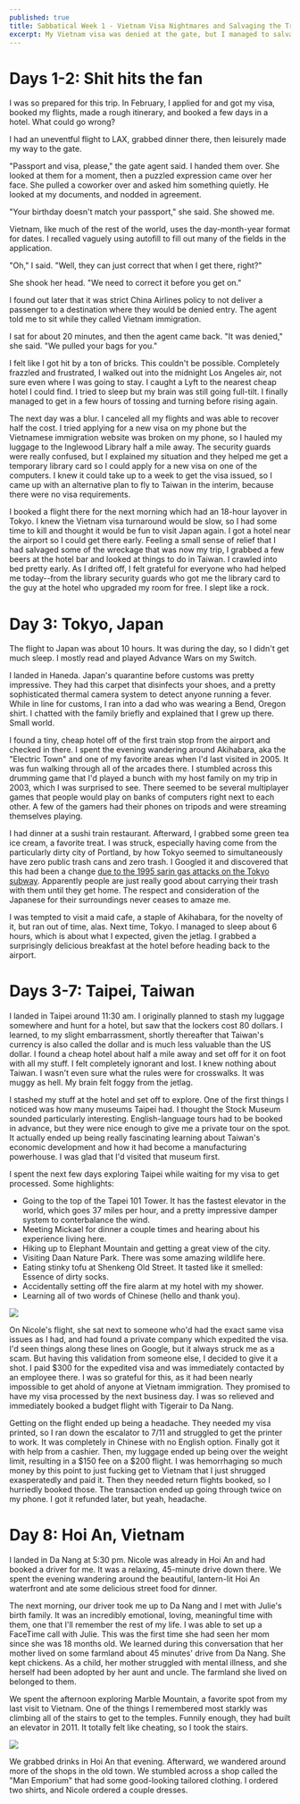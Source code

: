 ```yaml
---
published: true
title: Sabbatical Week 1 - Vietnam Visa Nightmares and Salvaging the Trip
excerpt: My Vietnam visa was denied at the gate, but I managed to salvage the trip and spend a few days in Japan and Taiwan while waiting for a new one to get processed.
---
```


# Days 1-2: Shit hits the fan

I was so prepared for this trip. In February, I applied for and got my visa, booked my flights,
made a rough itinerary, and booked a few days in a hotel. What could go wrong?

I had an uneventful flight to LAX, grabbed dinner there, then leisurely made my way to the gate.

"Passport and visa, please," the gate agent said. I handed them over. 
She looked at them for a moment, then a puzzled expression came over her face.
She pulled a coworker over and asked him something quietly. He looked at my documents, and nodded in agreement.

"Your birthday doesn't match your passport," she said. She showed me.

Vietnam, like much of the rest of the world, uses the day-month-year format for dates. 
I recalled vaguely using autofill to fill out many of the fields in the application.

"Oh," I said. "Well, they can just correct that when I get there, right?"

She shook her head. "We need to correct it before you get on."

I found out later that it was strict China Airlines policy to not deliver a passenger to 
a destination where they would be denied entry. The agent told me to sit while they called Vietnam immigration.

I sat for about 20 minutes, and then the agent came back. "It was denied," she said. "We pulled your bags for you."

I felt like I got hit by a ton of bricks. This couldn't be possible. Completely frazzled and frustrated, I walked out into the midnight 
Los Angeles air, not sure even where I was going to stay. I caught a Lyft to the nearest cheap hotel I could find. 
I tried to sleep but my brain was still going full-tilt. I finally managed to get in a few hours of tossing and turning before rising again.

The next day was a blur. I canceled all my flights and was able to recover half the cost. I tried applying for a new visa on my 
phone but the Vietnamese immigration website was broken on my phone, so I hauled my luggage to the Inglewood Library half a mile away.
The security guards were really confused, but I explained my situation and they helped me get a temporary library card so 
I could apply for a new visa on one of the computers. I knew it could take up to a week to get the visa issued, so I came up 
with an alternative plan to fly to Taiwan in the interim, because there were no visa requirements. 

I booked a flight there for the
next morning which had an 18-hour layover in Tokyo. I knew the Vietnam visa turnaround would be slow, so 
I had some time to kill and thought it would be fun to visit Japan again. I got a hotel near the airport so I could get there early. Feeling a small sense of relief that I had salvaged 
some of the wreckage that was now my trip, I grabbed a few beers at the hotel bar and looked at things to do in Taiwan. I crawled into bed
pretty early. As I drifted off, I felt grateful for everyone who had 
helped me today--from the library security guards who got me the library card to the guy at the hotel who upgraded my room for free.
I slept like a rock.

# Day 3: Tokyo, Japan

The flight to Japan was about 10 hours. It was during the day, so I didn't get much sleep. I mostly
read and played Advance Wars on my Switch.

I landed in Haneda. Japan's quarantine before customs was pretty impressive. They had this carpet that disinfects your shoes, and a pretty
sophisticated thermal camera system to detect anyone running a fever. While in line for customs,
I ran into a dad who was wearing a Bend, Oregon shirt. I chatted with the family briefly and explained that I grew up there.
Small world.

I found a tiny, cheap hotel off of the first train stop from the airport and checked in there. I spent the evening 
wandering around Akihabara, aka the "Electric Town" and one of my favorite areas when I'd last visited in 2005. It was fun walking 
through all of the arcades there. I stumbled across this drumming game that I'd played a bunch with my host family on my trip in 2003,
which I was surprised to see. There seemed to be several multiplayer games that people would play on banks of computers right next to each other. 
A few of the gamers had their phones on tripods and were streaming themselves playing.

I had dinner at a sushi train restaurant. Afterward, I grabbed some green tea ice cream, a favorite treat. I was struck, 
especially having come from the particularly dirty city of Portland, by how 
Tokyo seemed to simultaneously have zero public trash cans and zero trash. I Googled it and discovered 
that this had been a change [due to the 1995 sarin gas attacks on the Tokyo subway](https://www.bloomberg.com/news/articles/2019-05-23/where-are-all-the-trash-cans-in-japanese-cities). Apparently people are 
just really good about carrying their trash with them until they get home. The respect and consideration of the Japanese
for their surroundings never ceases to amaze me.

I was tempted to visit a maid cafe, a staple of Akihabara, for the novelty of it, but ran out of time, alas. Next time, Tokyo. I managed to sleep about 
6 hours, which is about what I expected, given the jetlag. I grabbed a surprisingly delicious breakfast
at the hotel before heading back to the airport.

# Days 3-7: Taipei, Taiwan

I landed in Taipei around 11:30 am. I originally planned to stash my luggage somewhere and hunt for a hotel, but saw that
the lockers cost 80 dollars. I learned, to my slight embarrassment, shortly thereafter that Taiwan's currency is also called the dollar
and is much less valuable than the US dollar. I found a cheap hotel about half a mile away and set off for it on foot with all my stuff.
I felt completely ignorant and lost. I knew nothing about Taiwan. I wasn't even sure what the rules were for crosswalks. It was muggy as hell.
My brain felt foggy from the jetlag. 

I stashed my stuff at the hotel and set off to explore. One of the first things I noticed was how many museums Taipei had.
I thought the Stock Museum sounded particularly interesting. English-language tours had to be booked in advance,
but they were nice enough to give me a private tour on the spot. It actually ended up being really fascinating learning about 
Taiwan's economic development and how it had become a manufacturing powerhouse. I was glad that I'd visited that museum first.

I spent the next few days exploring Taipei while waiting for my visa to get processed. Some highlights:
* Going to the top of the Tapei 101 Tower. It has the fastest elevator in the world, which goes 37 miles per hour, and a pretty impressive damper system to conterbalance the wind.
* Meeting Mickael for dinner a couple times and hearing about his experience living here.
* Hiking up to Elephant Mountain and getting a great view of the city.
* Visiting Daan Nature Park. There was some amazing wildlife here.
* Eating stinky tofu at Shenkeng Old Street. It tasted like it smelled: Essence of dirty socks.
* Accidentally setting off the fire alarm at my hotel with my shower.
* Learning all of two words of Chinese (hello and thank you).

![]({{site.cdn_path}}/2023/05/01/stinky_tofu.jpeg)

On Nicole's flight, she sat next to someone who'd had the exact same visa issues as I had, and had found a private company 
which expedited the visa. I'd seen things along these lines on Google, but it always struck me as a scam. But having this validation
from someone else, I decided to give it a shot. I paid $300 for the expedited visa and was immediately contacted by an employee there.
I was so grateful for this, as it had been nearly impossible to get ahold of anyone at Vietnam immigration. They promised to have 
my visa processed by the next business day. I was so relieved and immediately booked a budget flight with Tigerair to Da Nang.

Getting on the flight ended up being a headache. They needed my visa printed, so I ran down the escalator to 7/11 
and struggled to get the printer to work. It was completely in Chinese with no English option. Finally got it with help from a cashier. Then, my luggage ended up being over the weight limit,
resulting in a $150 fee on a $200 flight. I was hemorrhaging so much money by this point to just fucking get to Vietnam that I just
shrugged exasperatedly and paid it. Then they needed return flights booked, so I hurriedly booked those. The transaction ended up 
going through twice on my phone. I got it refunded later, but yeah, headache.

# Day 8: Hoi An, Vietnam

I landed in Da Nang at 5:30 pm. Nicole was already in Hoi An and had booked a driver for me. It was a relaxing, 45-minute drive down there.
We spent the evening wandering around the beautiful, lantern-lit Hoi An waterfront and ate some delicious street food for dinner.

The next morning, our driver took me up to Da Nang and I met with Julie's birth family. It was 
an incredibly emotional, loving, meaningful time with them, one that I'll remember the rest of my life.
I was able to set up a FaceTime call with Julie. This was the first time she had seen her mom since she was 18 months old.
We learned during this conversation that her mother lived on some farmland about 45 minutes' drive from Da Nang. She kept chickens.
As a child, her mother struggled with mental illness, and she herself had been adopted by her aunt and uncle. The farmland she
lived on belonged to them.

We spent the afternoon exploring Marble Mountain, a favorite spot from my last visit to Vietnam.
One of the things I remembered most starkly was climbing all of the stairs to get to the temples. Funnily enough, they
had built an elevator in 2011. It totally felt like cheating, so I took the stairs.

![]({{site.cdn_path}}/2023/05/01/marble_mountain.jpeg)

We grabbed drinks in Hoi An that evening. Afterward, we wandered around more of the shops in the old town. We stumbled 
across a shop called the "Man Emporium" that had some good-looking tailored clothing. 
I ordered two shirts, and Nicole ordered a couple dresses.
